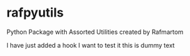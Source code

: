 # rafpyutils

Python Package with Assorted Utilities created by Rafmartom

I have just added a hook I want to test it this is dummy text
